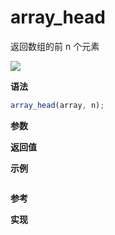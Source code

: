 # array_head

返回数组的前 n 个元素

![](https://img.shields.io/badge/-Array-blue)

**语法**

```js
array_head(array, n);
```

**参数**

**返回值**

**示例**

```js

```

**参考**

**实现**

<CodeSwitcher :languages="{ln:'Langnang',lo:'Lodash',un:'Underscore'}">
<template v-slot:ln>

</template>
<template v-slot:lo>

</template>
<template v-slot:un>

</template>
</CodeSwitcher>

